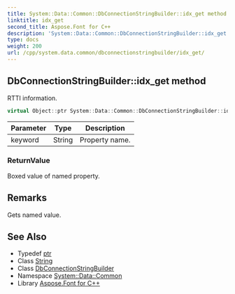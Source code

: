 ```yaml
---
title: System::Data::Common::DbConnectionStringBuilder::idx_get method
linktitle: idx_get
second_title: Aspose.Font for C++
description: 'System::Data::Common::DbConnectionStringBuilder::idx_get method. RTTI information in C++.'
type: docs
weight: 200
url: /cpp/system.data.common/dbconnectionstringbuilder/idx_get/
---
```

## DbConnectionStringBuilder::idx_get method


RTTI information.

```cpp
virtual Object::ptr System::Data::Common::DbConnectionStringBuilder::idx_get(String keyword)=0
```


| Parameter | Type | Description |
| --- | --- | --- |
| keyword | String | Property name. |

### ReturnValue

Boxed value of named property.
## Remarks


Gets named value. 
## See Also

* Typedef [ptr](../../../system/object/ptr/)
* Class [String](../../../system/string/)
* Class [DbConnectionStringBuilder](../)
* Namespace [System::Data::Common](../../)
* Library [Aspose.Font for C++](../../../)
